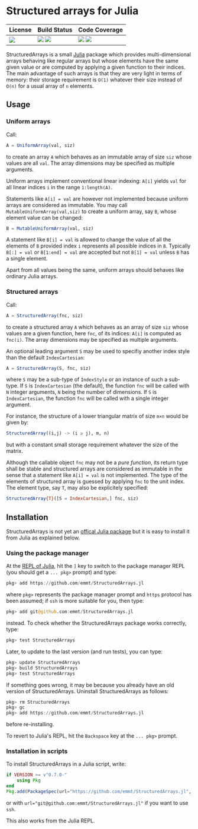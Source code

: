 # Structured arrays for Julia

| **License**                     | **Build Status**                                                | **Code Coverage**                                                   |
|:--------------------------------|:----------------------------------------------------------------|:--------------------------------------------------------------------|
| [![][license-img]][license-url] | [![][travis-img]][travis-url] [![][appveyor-img]][appveyor-url] | [![][coveralls-img]][coveralls-url] [![][codecov-img]][codecov-url] |

StructuredArrays is a small [Julia](https://julialang.org/) package which
provides multi-dimensional arrays behaving like regular arrays but whose
elements have the same given value or are computed by applying a given function
to their indices.  The main advantage of such arrays is that they are very
light in terms of memory: their storage requirement is `O(1)` whatever their
size instead of `O(n)` for a usual array of `n` elements.


## Usage

### Uniform arrays

Call:

```julia
A = UniformArray(val, siz)
```

to create an array `A` which behaves as an immutable array of size `siz` whose
values are all `val`.  The array dimensions may be specified as
multiple arguments.

Uniform arrays implement conventional linear indexing: `A[i]` yields `val`
for all linear indices `i` in the range `1:length(A)`.

Statements like `A[i] = val` are however not implemented because uniform
arrays are considered as immutable.  You may call
`MutableUniformArray(val,siz)` to create a uniform array, say `B`, whose
element value can be changed:

```julia
B = MutableUniformArray(val, siz)
```

A statement like `B[i] = val` is allowed to change the value of all the
elements of `B` provided index `i` represents all possible indices
in `B`.  Typically `B[:] = val` or `B[1:end] = val` are accepted but not
`B[1] = val` unless `B` has a single element.

Apart from all values being the same, uniform arrays should behaves like
ordinary Julia arrays.


### Structured arrays

Call:

```julia
A = StructuredArray(fnc, siz)
```

to create a structured array `A` which behaves as an array of size `siz` whose
values are a given function, here `fnc`, of its indices: `A[i]` is computed as
`fnc(i)`.  The array dimensions may be specified as multiple arguments.

An optional leading argument `S` may be used to specifiy another index style
than the default `IndexCartesian`:

```julia
A = StructuredArray(S, fnc, siz)
```

where `S` may be a sub-type of `IndexStyle` or an instance of such a sub-type.
If `S` is `IndexCartesian` (the default), the function `fnc` will be called
with `N` integer arguments, `N` being the number of dimensions.  If `S` is
`IndexCartesian`, the function `fnc` will be called with a single integer
argument.

For instance, the structure of a lower triangular matrix of size `m×n` would be
given by:

```julia
StructuredArray((i,j) -> (i ≥ j), m, n)
```

but with a constant small storage requirement whatever the size of the matrix.

Although the callable object `fnc` may not be a *pure function*, its return
type shall be stable and structured arrays are considered as immutable in the
sense that a statement like `A[i] = val` is not implemented.  The type of the
elements of structured array is guessed by applying `fnc` to the unit index.
The element type, say `T`, may also be explicitely specified:

```julia
StructuredArray{T}([S = IndexCartesian,] fnc, siz)
```


## Installation

StructuredArrays is not yet an [offical Julia package](https://pkg.julialang.org/)
but it is easy to install it from Julia as explained below.


### Using the package manager


At the [REPL of
Julia](https://docs.julialang.org/en/stable/manual/interacting-with-julia/),
hit the `]` key to switch to the package manager REPL (you should get a
`... pkg>` prompt) and type:

```julia
pkg> add https://github.com/emmt/StructuredArrays.jl
```

where `pkg>` represents the package manager prompt and `https` protocol has
been assumed; if `ssh` is more suitable for you, then type:

```julia
pkg> add git@github.com:emmt/StructuredArrays.jl
```

instead.  To check whether the StructuredArrays package works correctly, type:

```julia
pkg> test StructuredArrays
```

Later, to update to the last version (and run tests), you can type:

```julia
pkg> update StructuredArrays
pkg> build StructuredArrays
pkg> test StructuredArrays
```

If something goes wrong, it may be because you already have an old version of
StructuredArrays.  Uninstall StructuredArrays as follows:

```julia
pkg> rm StructuredArrays
pkg> gc
pkg> add https://github.com/emmt/StructuredArrays.jl
```

before re-installing.

To revert to Julia's REPL, hit the `Backspace` key at the `... pkg>` prompt.


### Installation in scripts

To install StructuredArrays in a Julia script, write:

```julia
if VERSION >= v"0.7.0-"
    using Pkg
end
Pkg.add(PackageSpec(url="https://github.com/emmt/StructuredArrays.jl", rev="master"));
```

or with `url="git@github.com:emmt/StructuredArrays.jl"` if you want to use `ssh`.

This also works from the Julia REPL.

[doc-stable-img]: https://img.shields.io/badge/docs-stable-blue.svg
[doc-stable-url]: https://emmt.github.io/StructuredArrays.jl/stable

[doc-dev-img]: https://img.shields.io/badge/docs-dev-blue.svg
[doc-dev-url]: https://emmt.github.io/StructuredArrays.jl/dev

[license-url]: ./LICENSE.md
[license-img]: http://img.shields.io/badge/license-MIT-brightgreen.svg?style=flat

[travis-img]: https://travis-ci.org/emmt/StructuredArrays.jl.svg?branch=master
[travis-url]: https://travis-ci.org/emmt/StructuredArrays.jl

[appveyor-img]: https://ci.appveyor.com/api/projects/status/github/emmt/StructuredArrays.jl?branch=master
[appveyor-url]: https://ci.appveyor.com/project/emmt/StructuredArrays-jl/branch/master

[coveralls-img]: https://coveralls.io/repos/emmt/StructuredArrays.jl/badge.svg?branch=master&service=github
[coveralls-url]: https://coveralls.io/github/emmt/StructuredArrays.jl?branch=master

[codecov-img]: http://codecov.io/github/emmt/StructuredArrays.jl/coverage.svg?branch=master
[codecov-url]: http://codecov.io/github/emmt/StructuredArrays.jl?branch=master
